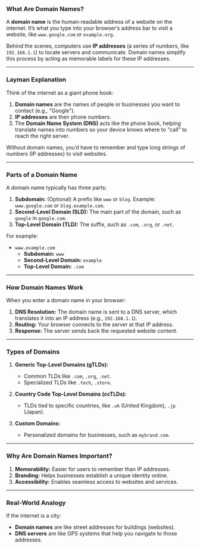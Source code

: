 ### **What Are Domain Names?**

A **domain name** is the human-readable address of a website on the internet. It’s what you type into your browser’s address bar to visit a website, like `www.google.com` or `example.org`.

Behind the scenes, computers use **IP addresses** (a series of numbers, like `192.168.1.1`) to locate servers and communicate. Domain names simplify this process by acting as memorable labels for these IP addresses.

---

### **Layman Explanation**

Think of the internet as a giant phone book:
1. **Domain names** are the names of people or businesses you want to contact (e.g., "Google").
2. **IP addresses** are their phone numbers.
3. The **Domain Name System (DNS)** acts like the phone book, helping translate names into numbers so your device knows where to "call" to reach the right server.

Without domain names, you’d have to remember and type long strings of numbers (IP addresses) to visit websites.

---

### **Parts of a Domain Name**

A domain name typically has three parts:
1. **Subdomain:** (Optional) A prefix like `www` or `blog`. Example: `www.google.com` or `blog.example.com`.
2. **Second-Level Domain (SLD):** The main part of the domain, such as `google` in `google.com`.
3. **Top-Level Domain (TLD):** The suffix, such as `.com`, `.org`, or `.net`.

For example:
- `www.example.com`
   - **Subdomain:** `www`
   - **Second-Level Domain:** `example`
   - **Top-Level Domain:** `.com`

---

### **How Domain Names Work**

When you enter a domain name in your browser:
1. **DNS Resolution:** The domain name is sent to a DNS server, which translates it into an IP address (e.g., `192.168.1.1`).
2. **Routing:** Your browser connects to the server at that IP address.
3. **Response:** The server sends back the requested website content.

---

### **Types of Domains**
1. **Generic Top-Level Domains (gTLDs):**
   - Common TLDs like `.com`, `.org`, `.net`.
   - Specialized TLDs like `.tech`, `.store`.

2. **Country Code Top-Level Domains (ccTLDs):**
   - TLDs tied to specific countries, like `.uk` (United Kingdom), `.jp` (Japan).

3. **Custom Domains:**
   - Personalized domains for businesses, such as `mybrand.com`.

---

### **Why Are Domain Names Important?**
1. **Memorability:** Easier for users to remember than IP addresses.
2. **Branding:** Helps businesses establish a unique identity online.
3. **Accessibility:** Enables seamless access to websites and services.

---

### **Real-World Analogy**

If the internet is a city:
- **Domain names** are like street addresses for buildings (websites).
- **DNS servers** are like GPS systems that help you navigate to those addresses.
